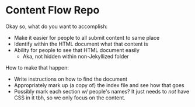 # Content Flow Repo

Okay so, what do you want to accomplish:

* Make it easier for people to all submit content to same place
* Identify within the HTML document what that content is
* Ability for people to see that HTML document easily
	* Aka, not hidden within non-Jekyllized folder

How to make that happen:

* Write instructions on how to find the document
* Appropriately mark up (a copy of) the index file and see how that goes
* Possibly mark each section w/ people's names? It just needs to *not* have CSS in it tbh, so we only focus on the content.